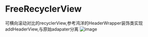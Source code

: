 # FreeRecyclerView
可横向滚动对比的recyclerView,参考鸿洋的HeaderWrapper装饰类实现addHeaderView,与原始adapater分离
![image](https://github.com/1325679717/FreeRecyclerView/blob/gif/gif.gif) 
